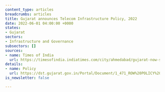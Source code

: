 ```yaml
---
content_type: articles
breadcrumbs: articles
title: Gujarat announces Telecom Infrastructure Policy, 2022
date: 2022-06-01 04:00:00 +0000
states:
- Gujarat
sectors:
- Infrastructure and Governance
subsectors: []
sources:
- name: Times of India
  url: https://timesofindia.indiatimes.com/city/ahmedabad/gujarat-now-single-window-clearance-for-telecom-infrastructure/articleshow/91845737.cms
details:
- name: Policy
  url: https://dst.gujarat.gov.in/Portal/Document/1_471_ROW%20POLICY%20OF%20GUJARAT%20STATE_25.05.2022.pdf
is_newsletter: false

---
```

